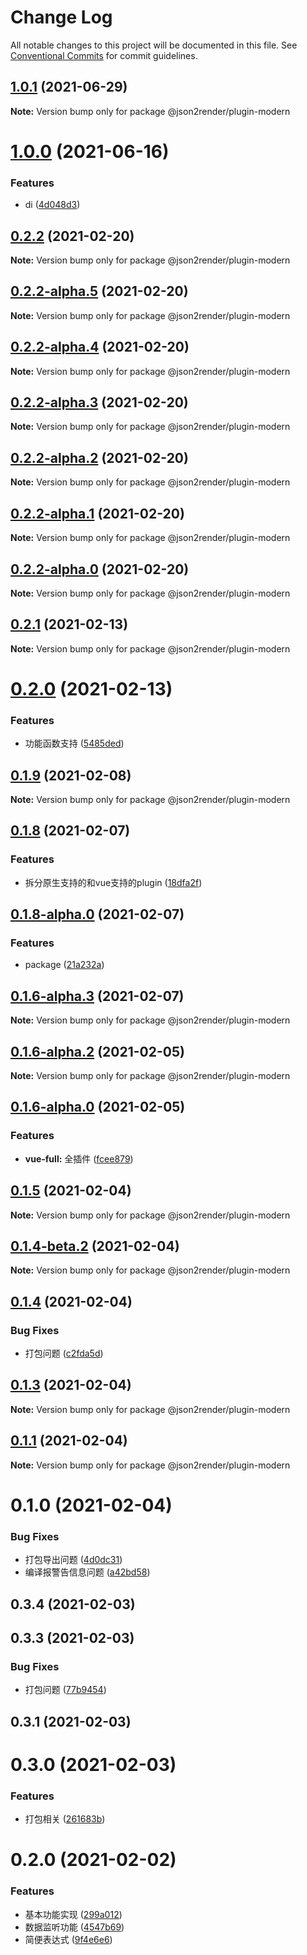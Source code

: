 # Change Log

All notable changes to this project will be documented in this file.
See [Conventional Commits](https://conventionalcommits.org) for commit guidelines.

## [1.0.1](https://github.com/fyl080801/json-to-render/compare/@json2render/plugin-modern@1.0.0...@json2render/plugin-modern@1.0.1) (2021-06-29)

**Note:** Version bump only for package @json2render/plugin-modern





# [1.0.0](https://github.com/fyl080801/json-to-render/compare/@json2render/plugin-modern@0.2.2...@json2render/plugin-modern@1.0.0) (2021-06-16)


### Features

* di ([4d048d3](https://github.com/fyl080801/json-to-render/commit/4d048d354c4930ad6e4aa3e57a1a03f59362bcc0))





## [0.2.2](https://github.com/fyl080801/json-to-render/compare/@json2render/plugin-modern@0.2.2-alpha.5...@json2render/plugin-modern@0.2.2) (2021-02-20)

**Note:** Version bump only for package @json2render/plugin-modern





## [0.2.2-alpha.5](https://github.com/fyl080801/json-to-render/compare/@json2render/plugin-modern@0.2.2-alpha.4...@json2render/plugin-modern@0.2.2-alpha.5) (2021-02-20)

**Note:** Version bump only for package @json2render/plugin-modern





## [0.2.2-alpha.4](https://github.com/fyl080801/json-to-render/compare/@json2render/plugin-modern@0.2.2-alpha.3...@json2render/plugin-modern@0.2.2-alpha.4) (2021-02-20)

**Note:** Version bump only for package @json2render/plugin-modern





## [0.2.2-alpha.3](https://github.com/fyl080801/json-to-render/compare/@json2render/plugin-modern@0.2.2-alpha.2...@json2render/plugin-modern@0.2.2-alpha.3) (2021-02-20)

**Note:** Version bump only for package @json2render/plugin-modern





## [0.2.2-alpha.2](https://github.com/fyl080801/json-to-render/compare/@json2render/plugin-modern@0.2.2-alpha.1...@json2render/plugin-modern@0.2.2-alpha.2) (2021-02-20)

**Note:** Version bump only for package @json2render/plugin-modern





## [0.2.2-alpha.1](https://github.com/fyl080801/json-to-render/compare/@json2render/plugin-modern@0.2.2-alpha.0...@json2render/plugin-modern@0.2.2-alpha.1) (2021-02-20)

**Note:** Version bump only for package @json2render/plugin-modern





## [0.2.2-alpha.0](https://github.com/fyl080801/json-to-render/compare/@json2render/plugin-modern@0.2.1...@json2render/plugin-modern@0.2.2-alpha.0) (2021-02-20)

**Note:** Version bump only for package @json2render/plugin-modern





## [0.2.1](https://github.com/fyl080801/json-to-render/compare/@json2render/plugin-modern@0.2.0...@json2render/plugin-modern@0.2.1) (2021-02-13)

**Note:** Version bump only for package @json2render/plugin-modern





# [0.2.0](https://github.com/fyl080801/json-to-render/compare/@json2render/plugin-modern@0.1.9...@json2render/plugin-modern@0.2.0) (2021-02-13)


### Features

* 功能函数支持 ([5485ded](https://github.com/fyl080801/json-to-render/commit/5485ded2befff833e4f52f32c78b8edcd19d3395))





## [0.1.9](https://github.com/fyl080801/json-to-render/compare/@json2render/plugin-modern@0.1.8...@json2render/plugin-modern@0.1.9) (2021-02-08)

**Note:** Version bump only for package @json2render/plugin-modern





## [0.1.8](https://github.com/fyl080801/json-to-render/compare/@json2render/plugin-modern@0.1.8-alpha.0...@json2render/plugin-modern@0.1.8) (2021-02-07)


### Features

* 拆分原生支持的和vue支持的plugin ([18dfa2f](https://github.com/fyl080801/json-to-render/commit/18dfa2f42db009d39f515910008319e582b0364c))





## [0.1.8-alpha.0](https://github.com/fyl080801/json-to-render/compare/@json2render/plugin-modern@0.1.6-alpha.3...@json2render/plugin-modern@0.1.8-alpha.0) (2021-02-07)


### Features

* package ([21a232a](https://github.com/fyl080801/json-to-render/commit/21a232a82766424503b2fb7aa78d0a3b5704ecfd))





## [0.1.6-alpha.3](https://github.com/fyl080801/json-to-render/compare/@json2render/plugin-modern@0.1.6-alpha.2...@json2render/plugin-modern@0.1.6-alpha.3) (2021-02-07)

**Note:** Version bump only for package @json2render/plugin-modern





## [0.1.6-alpha.2](https://github.com/fyl080801/json-to-render/compare/@json2render/plugin-modern@0.1.6-alpha.0...@json2render/plugin-modern@0.1.6-alpha.2) (2021-02-05)

**Note:** Version bump only for package @json2render/plugin-modern





## [0.1.6-alpha.0](https://github.com/fyl080801/json-to-render/compare/@json2render/plugin-modern@0.1.5...@json2render/plugin-modern@0.1.6-alpha.0) (2021-02-05)


### Features

* **vue-full:** 全插件 ([fcee879](https://github.com/fyl080801/json-to-render/commit/fcee879876d95b1dee572e2442179251b195f2ad))





## [0.1.5](https://github.com/fyl080801/json-to-render/compare/@json2render/plugin-modern@0.1.4-beta.2...@json2render/plugin-modern@0.1.5) (2021-02-04)

**Note:** Version bump only for package @json2render/plugin-modern





## [0.1.4-beta.2](https://github.com/fyl080801/json-to-render/compare/@json2render/plugin-modern@0.1.4...@json2render/plugin-modern@0.1.4-beta.2) (2021-02-04)

**Note:** Version bump only for package @json2render/plugin-modern





## [0.1.4](https://github.com/fyl080801/json-to-render/compare/@json2render/plugin-modern@0.1.3...@json2render/plugin-modern@0.1.4) (2021-02-04)


### Bug Fixes

* 打包问题 ([c2fda5d](https://github.com/fyl080801/json-to-render/commit/c2fda5dd375ab6adc9061a917e39490f65753279))





## [0.1.3](https://github.com/fyl080801/json-to-render/compare/@json2render/plugin-modern@0.1.1...@json2render/plugin-modern@0.1.3) (2021-02-04)

**Note:** Version bump only for package @json2render/plugin-modern





## [0.1.1](https://github.com/fyl080801/json-to-render/compare/@json2render/plugin-modern@0.1.0...@json2render/plugin-modern@0.1.1) (2021-02-04)

**Note:** Version bump only for package @json2render/plugin-modern





# 0.1.0 (2021-02-04)


### Bug Fixes

* 打包导出问题 ([4d0dc31](https://github.com/fyl080801/json-to-render/commit/4d0dc31bb2cd16dbc4c41119c012313fb4d5296d))
* 编译报警告信息问题 ([a42bd58](https://github.com/fyl080801/json-to-render/commit/a42bd58521ea8fd247159ad9a9734f1f63fdfa80))



## 0.3.4 (2021-02-03)



## 0.3.3 (2021-02-03)


### Bug Fixes

* 打包问题 ([77b9454](https://github.com/fyl080801/json-to-render/commit/77b9454e654e07918207aff8bdbf95db14607370))



## 0.3.1 (2021-02-03)



# 0.3.0 (2021-02-03)


### Features

* 打包相关 ([261683b](https://github.com/fyl080801/json-to-render/commit/261683b32f382f0fe877fe9cd53565fc875f4d24))



# 0.2.0 (2021-02-02)


### Features

* 基本功能实现 ([299a012](https://github.com/fyl080801/json-to-render/commit/299a012a61b81af12890f5c05edc43ae3a89e392))
* 数据监听功能 ([4547b69](https://github.com/fyl080801/json-to-render/commit/4547b692f4e8876c8e873c8553b37fbd147ab721))
* 简便表达式 ([9f4e6e6](https://github.com/fyl080801/json-to-render/commit/9f4e6e65937ffaeff8e90ef72c5e3591ceb73b0b))

